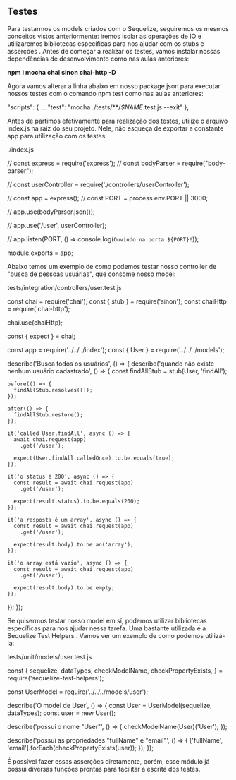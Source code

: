 ## Testes

Para testarmos os models criados com o Sequelize, seguiremos os mesmos conceitos vistos anteriormente: iremos isolar as operações de IO e utilizaremos bibliotecas específicas para nos ajudar com os stubs e asserções .
Antes de começar a realizar os testes, vamos instalar nossas dependências de desenvolvimento como nas aulas anteriores:

**npm i mocha chai sinon chai-http -D**

Agora vamos alterar a linha abaixo em nosso package.json para executar nossos testes com o comando npm test como nas aulas anteriores:

"scripts": {
  ...
  "test": "mocha ./tests/**/*$NAME*.test.js --exit"
},

Antes de partimos efetivamente para realização dos testes, utilize o arquivo index.js na raiz do seu projeto. Nele, não esqueça de exportar a constante app para utilização com os testes.

  ./index.js

// const express = require('express');
// const bodyParser = require("body-parser");

// const userController = require('./controllers/userController');

// const app = express();
// const PORT = process.env.PORT || 3000;

// app.use(bodyParser.json());

// app.use('/user', userController);

// app.listen(PORT, () => console.log(`Ouvindo na porta ${PORT}!`));

module.exports = app;

Abaixo temos um exemplo de como podemos testar nosso controller de "busca de pessoas usuárias", que consome nosso model:

  tests/integration/controllers/user.test.js

const chai = require('chai');
const { stub } = require('sinon');
const chaiHttp = require('chai-http');

chai.use(chaiHttp);

const { expect } = chai;

const app = require('../../../index');
const { User } = require('../../../models');

describe('Busca todos os usuários', () => {
  describe('quando não existe nenhum usuário cadastrado', () => {
    const findAllStub = stub(User, 'findAll');

    before(() => {
      findAllStub.resolves([]);
    });

    after(() => {
      findAllStub.restore();
    });

    it('called User.findAll', async () => {
      await chai.request(app)
        .get('/user');

      expect(User.findAll.calledOnce).to.be.equals(true);
    });

    it('o status é 200', async () => {
      const result = await chai.request(app)
        .get('/user');

      expect(result.status).to.be.equals(200);
    });

    it('a resposta é um array', async () => {
      const result = await chai.request(app)
        .get('/user');

      expect(result.body).to.be.an('array');
    });

    it('o array está vazio', async () => {
      const result = await chai.request(app)
        .get('/user');

      expect(result.body).to.be.empty;
    });
  });
});

Se quisermos testar nosso model em sí, podemos utilizar bibliotecas específicas para nos ajudar nessa tarefa. Uma bastante utilizada é a Sequelize Test Helpers . Vamos ver um exemplo de como podemos utilizá-la:

  tests/unit/models/user.test.js

const {
  sequelize,
  dataTypes,
  checkModelName,
  checkPropertyExists,
} = require('sequelize-test-helpers');

const UserModel = require('../../../models/user');

describe('O model de User', () => {
  const User = UserModel(sequelize, dataTypes);
  const user = new User();

  describe('possui o nome "User"', () => {
    checkModelName(User)('User');
  });

  describe('possui as propriedades "fullName" e "email"', () => {
    ['fullName', 'email'].forEach(checkPropertyExists(user));
  });
});

É possível fazer essas asserções diretamente, porém, esse módulo já possui diversas funções prontas para facilitar a escrita dos testes.
